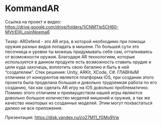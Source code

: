 # KommandAR

Ссылка на проект и видео: https://drive.google.com/drive/folders/1jCNMTIp5CH60-MVtrElXj_osinNoema6

Тизер:
ARDefend - это AR игра, в которой необходимо при помощи оружия разных видов попадать в мишени. По большей сути это песочница и уровни ты можешь придумывать себе сам, отталкиваясь от возможности оружия. Благодаря AR технологиям, которые используется в данном продукте есть возможность ставить орудие и цели куда захочешь, воплотить свою баталию и быть в ней “создателем”. 
Стек решения: Unity, ARKit, XCode, C#. 
ГЛАВНЫМ отличием от конкурентов является платформа iOS, при создании этого проекта была проделана большая и довольно трудоемкая работа по его созданию, так как сделать AR игру на iOS довольно проблематично. Помимо этого отличием и преимуществом нашей игры являются довольно большое количество моделей мишеней и оружия, а так же качество некоторых из созданных моделей. Этим могут похвастаться далеко не все приложения.

Презентация: https://disk.yandex.ru/i/o27M11_fGMo9Vw
